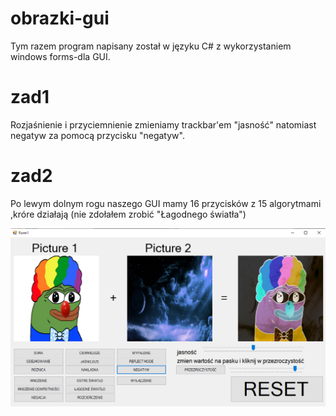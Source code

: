 # obrazki-gui
Tym razem program napisany został w języku C# z wykorzystaniem windows forms-dla GUI.



# zad1
Rozjaśnienie i przyciemnienie zmieniamy trackbar'em "jasność" natomiast negatyw za pomocą przycisku "negatyw".
# zad2
Po lewym dolnym rogu naszego GUI mamy 16 przycisków z 15 algorytmami ,króre działają (nie zdołałem zrobić "Łagodnego światła")

![Alt text](screen.PNG)
